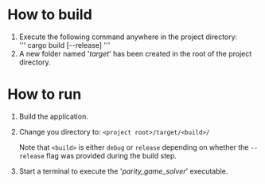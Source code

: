 # How to build
1. Execute the following command anywhere in the project directory:  
   '''
   cargo build [--release]
   '''
2. A new folder named '*target*' has been created in the root of the project directory.

# How to run
1. Build the application.
2. Change you directory to: `<project root>/target/<build>/`

   Note that `<build>` is either `debug` or `release` depending on whether the `--release` flag was provided during the build step.
3. Start a terminal to execute the '*parity_game_solver*' executable.